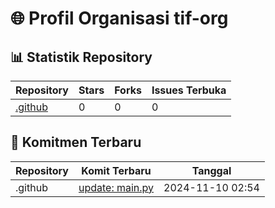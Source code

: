# 🌐 Profil Organisasi tif-org

## 📊 Statistik Repository

| Repository | Stars | Forks | Issues Terbuka |
| --- | --- | --- | --- |
| [.github](https://github.com/tif-org/.github) | 0 | 0 | 0 |


## 🔄 Komitmen Terbaru

| Repository | Komit Terbaru | Tanggal |
| --- | --- | --- |
| .github | [update: main.py](https://github.com/tif-org/.github/commit/6c57d57fb33361cbf73691addaae1314ba3c0ef5) | 2024-11-10 02:54 |

